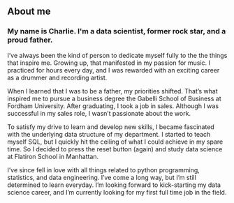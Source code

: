 ## About me

### My name is Charlie. I'm a data scientist, former rock star, and a proud father.

I’ve always been the kind of person to dedicate myself fully to the the things that inspire me. Growing up, that manifested in my passion for music. I practiced for hours every day, and I was rewarded with an exciting career as a drummer and recording artist. 

When I learned that I was to be a father, my priorities shifted. That’s what inspired me to pursue a business degree the Gabelli School of Business at Fordham University. After graduating, I took a job in sales. Although I was successful in my sales role, I wasn’t passionate about the work. 

To satisfy my drive to learn and develop new skills, I became fascinated with the underlying data structure of my department. I started to teach myself SQL, but I quickly hit the ceiling of what I could achieve in my spare time. So I decided to press the reset button (again) and study data science at Flatiron School in Manhattan. 

I’ve since fell in love with all things related to python programming, statistics, and data engineering. I’ve come a long way, but I’m still determined to learn everyday. I’m looking forward to kick-starting my data science career, and I’m currently looking for my first full time job in the field. 
